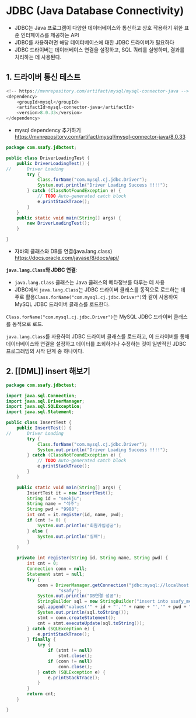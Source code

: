 # JDBC (Java Database Connectivity)

- JDBC는 Java 프로그램이 다양한 데이터베이스와 통신하고 상호 작용하기 위한 표준 인터페이스를 제공하는 API
- JDBC를 사용하려면 해당 데이터베이스에 대한 JDBC 드라이버가 필요하다
- JDBC 드라이버는 데이터베이스 연결을 설정하고, SQL 쿼리를 실행하며, 결과를 처리하는 데 사용된다.

## 1. 드라이버 통신 테스트

```java
<!-- https://mvnrepository.com/artifact/mysql/mysql-connector-java -->
<dependency>
    <groupId>mysql</groupId>
    <artifactId>mysql-connector-java</artifactId>
    <version>8.0.33</version>
</dependency>

```

- mysql dependency 추가하기 https://mvnrepository.com/artifact/mysql/mysql-connector-java/8.0.33

```java
package com.ssafy.jdbctest;

public class DriverLoadingTest {
	public DriverLoadingTest() {
//		Driver Loading
		try {
			Class.forName("com.mysql.cj.jdbc.Driver");
			System.out.println("Driver Loading Success !!!!");
		} catch (ClassNotFoundException e) {
			// TODO Auto-generated catch block
			e.printStackTrace();
		}
	}
	public static void main(String[] args) {
		new DriverLoadingTest();
	}

}

```

- 자바의 클래스와 DB를 연결(java.lang.class) https://docs.oracle.com/javase/8/docs/api/

**`java.lang.Class`와 JDBC 연결**:

- `java.lang.Class` 클래스는 Java 클래스의 메타정보를 다루는 데 사용
- JDBC에서 `java.lang.Class`는 JDBC 드라이버 클래스를 동적으로 로드하는 데 주로 활용`Class.forName("com.mysql.cj.jdbc.Driver")`와 같이 사용하여 MySQL JDBC 드라이버 클래스를 로드한다.

`Class.forName("com.mysql.cj.jdbc.Driver")`는 MySQL JDBC 드라이버 클래스를 동적으로 로드. 



`java.lang.Class`를 사용하여 JDBC 드라이버 클래스를 로드하고, 이 드라이버를 통해 데이터베이스와 연결을 설정하고 데이터를 조회하거나 수정하는 것이 일반적인 JDBC 프로그래밍의 시작 단계 중 하나이다.



## 2. [[DML]] insert 해보기

```java
package com.ssafy.jdbctest;

import java.sql.Connection;
import java.sql.DriverManager;
import java.sql.SQLException;
import java.sql.Statement;

public class InsertTest {
	public InsertTest() {
//		Driver Loading
		try {
			Class.forName("com.mysql.cj.jdbc.Driver");
			System.out.println("Driver Loading Success !!!!");
		} catch (ClassNotFoundException e) {
			// TODO Auto-generated catch block
			e.printStackTrace();
		}
	}

	public static void main(String[] args) {
		InsertTest it = new InsertTest();
		String id = "seokju";
		String name = "석주";
		String pwd = "9988";
		int cnt = it.register(id, name, pwd);
		if (cnt != 0) {
			System.out.println("회원가입성공");
		} else {
			System.out.println("실패");
		}
	}

	private int register(String id, String name, String pwd) {
		int cnt = 0;
		Connection conn = null;
		Statement stmt = null;
		try {
			conn = DriverManager.getConnection("jdbc:mysql://localhost:3306/ssafydb?serverTimezone=UTC", "ssafy",
					"ssafy");
			System.out.println("DB연결 성공");
			StringBuilder sql = new StringBuilder("insert into ssafy_member(userid,username,userpwd) \n");
			sql.append("values('" + id + "','" + name + "','" + pwd + "')");
			System.out.println(sql.toString());
			stmt = conn.createStatement();
			cnt = stmt.executeUpdate(sql.toString());
		} catch (SQLException e) {
			e.printStackTrace();
		} finally {
			try {
				if (stmt != null)
					stmt.close();
				if (conn != null)
					conn.close();
			} catch (SQLException e) {
				e.printStackTrace();
			}
		}
		return cnt;
	}

}

```

